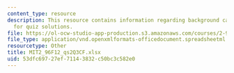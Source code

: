 ```yaml
---
content_type: resource
description: This resource contains information regarding background calculations
  for quiz solutions.
file: https://ol-ocw-studio-app-production.s3.amazonaws.com/courses/2-96-management-in-engineering-fall-2012/53dfc69727ef71143832c50bc3c582e0_MIT2_96F12_qs2Q3CF.xlsx
file_type: application/vnd.openxmlformats-officedocument.spreadsheetml.sheet
resourcetype: Other
title: MIT2_96F12_qs2Q3CF.xlsx
uid: 53dfc697-27ef-7114-3832-c50bc3c582e0
---
```

